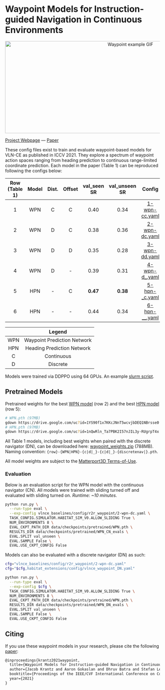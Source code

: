 # Waypoint Models for Instruction-guided Navigation in Continuous Environments

<p align="center">
  <img width="800" height="299" src="/data/res/waypoint_example.gif" alt="Waypoint example GIF">
</p>

[Project Webpage](https://jacobkrantz.github.io/waypoint-vlnce/) — [Paper](https://arxiv.org/abs/2110.02207)

These config files exist to train and evaluate waypoint-based models for VLN-CE as published in ICCV 2021. They explore a spectrum of waypoint action spaces ranging from heading prediction to continuous range-limited coordinate prediction. Each model in the paper (Table 1) can be reproduced following the configs below:

| Row (Table 1) | Model | Dist. | Offset |   val_seen SR   |   val_unseen SR   |           Config           |
| :-----------: | :---: | :---: | :----: | :-------------: | :---------------: | :------------------------: |
|       1       |  WPN  |   C   |   C    |      0.40       |       0.34        | [1-wpn-cc.yaml](1-wpn-cc.yaml) |
|       2       |  WPN  |   D   |   C    |      0.38       |       0.36        | [2-wpn-dc.yaml](2-wpn-dc.yaml) |
|       3       |  WPN  |   D   |   D    |      0.35       |       0.28        | [3-wpn-dd.yaml](3-wpn-dd.yaml) |
|       4       |  WPN  |   D   |   -    |      0.39       |       0.31        | [4-wpn-d_.yaml](4-wpn-d_.yaml) |
|       5       |  HPN  |   -   |   C    |    **0.47**     |     **0.38**      | [5-hpn-_c.yaml](5-hpn-_c.yaml) |
|       6       |  HPN  |   -   |   -    |      0.44       |       0.34        | [6-hpn-__.yaml](6-hpn-__.yaml) |

|     |            Legend           |
| :-: | :-------------------------: |
| WPN | Waypoint Prediction Network |
| HPN | Heading Prediction Network  |
|  C  | Continuous                  |
|  D  | Discrete                    |

Models were trained via DDPPO using 64 GPUs. An example [slurm script](/sbatch_scripts/waypoint_train.sh).

## Pretrained Models

Pretrained weights for the best [WPN model](https://drive.google.com/file/d/1YS90f1x7KKcJNnT5wcvjbDEQ1NBrsse0/view?usp=sharing) (row 2) and the best [HPN model](https://drive.google.com/file/d/1nQwRln_Ta7PBK2I57nJIL3y-RUgrpT4x/view?usp=sharing) (row 5):

```bash
# WPN.pth (97MB)
gdown https://drive.google.com/uc?id=1YS90f1x7KKcJNnT5wcvjbDEQ1NBrsse0
# HPN.pth (97MB)
gdown https://drive.google.com/uc?id=1nQwRln_Ta7PBK2I57nJIL3y-RUgrpT4x
```

All Table 1 models, including best weights when paired with the discrete navigator (DN), can be downloaded here: [waypoint_weights.zip](https://drive.google.com/file/d/10rPA8n-lSyEV7j7isXf_al5RhuE3qmIN/view?usp=sharing) (788MB). Naming convention: `{row}-{WPN|HPN}-{c|d|_}-{c|d|_}-{discretenav|}.pth`.

All model weights are subject to the [Matterport3D Terms-of-Use](http://kaldir.vc.in.tum.de/matterport/MP_TOS.pdf).

### Evaluation

Below is an evaluation script for the WPN model with the continuous navigator (CN). All models were trained with sliding turned off and evaluated with sliding turned on. *Runtime: ~10 minutes.*

```bash
python run.py \
  --run-type eval \
  --exp-config vlnce_baselines/config/r2r_waypoint/2-wpn-dc.yaml \
  TASK_CONFIG.SIMULATOR.HABITAT_SIM_V0.ALLOW_SLIDING True \
  NUM_ENVIRONMENTS 8 \
  EVAL_CKPT_PATH_DIR data/checkpoints/pretrained/WPN.pth \
  RESULTS_DIR data/checkpoints/pretrained/WPN_CN_evals \
  EVAL.SPLIT val_unseen \
  EVAL.SAMPLE False \
  EVAL.USE_CKPT_CONFIG False
```

Models can also be evaluated with a discrete navigator (DN) as such:

```bash
cfg="vlnce_baselines/config/r2r_waypoint/2-wpn-dc.yaml"
cfg="$cfg,habitat_extensions/config/vlnce_waypoint_DN.yaml"

python run.py \
  --run-type eval \
  --exp-config $cfg \
  TASK_CONFIG.SIMULATOR.HABITAT_SIM_V0.ALLOW_SLIDING True \
  NUM_ENVIRONMENTS 8 \
  EVAL_CKPT_PATH_DIR data/checkpoints/pretrained/WPN.pth \
  RESULTS_DIR data/checkpoints/pretrained/WPN_DN_evals \
  EVAL.SPLIT val_unseen \
  EVAL.SAMPLE False \
  EVAL.USE_CKPT_CONFIG False
```

## Citing

If you use these waypoint models in your research, please cite the following [paper](https://arxiv.org/abs/2110.02207):

```tex
@inproceedings{krantz2021waypoint,
  title={Waypoint Models for Instruction-guided Navigation in Continuous Environments},
  author={Jacob Krantz and Aaron Gokaslan and Dhruv Batra and Stefan Lee and Oleksandr Maksymets},
  booktitle={Proceedings of the IEEE/CVF International Conference on Computer Vision (ICCV)},
  year={2021}
}
```
